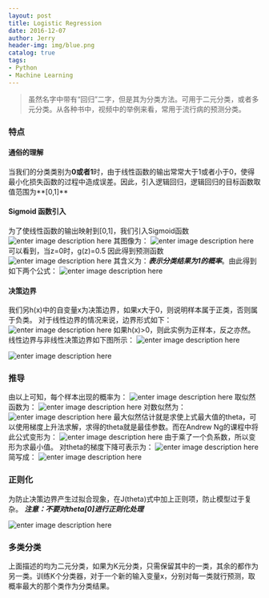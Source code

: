 ```yaml
---
layout: post
title: Logistic Regression
date: 2016-12-07
author: Jerry
header-img: img/blue.png
catalog: true
tags:
- Python
- Machine Learning
---
```


> 虽然名字中带有“回归”二字，但是其为分类方法。可用于二元分类，或者多元分类。从各种书中，视频中的举例来看，常用于流行病的预测分类。

### 特点

#### 通俗的理解
当我们的分类类别为**0或者1**时，由于线性函数的输出常常大于1或者小于0，使得最小化损失函数的过程中造成误差。因此，引入逻辑回归，逻辑回归的目标函数取值范围为**[0,1]**

#### Sigmoid 函数引入
为了使线性函数的输出映射到[0,1]，我们引入Sigmoid函数
![enter image description here](http://7xt1xs.com1.z0.glb.clouddn.com/ml/rl/sigmoid.png)
其图像为：
![enter image description here](http://7xt1xs.com1.z0.glb.clouddn.com/ml/rl/sigmoid_graph.png)
可以看到，当z=0时，g(z)=0.5
因此得到预测函数
![enter image description here](http://7xt1xs.com1.z0.glb.clouddn.com/ml/rl/h%28x%29.png)
其含义为：***表示分类结果为1的概率***。由此得到如下两个公式：
![enter image description here](http://7xt1xs.com1.z0.glb.clouddn.com/ml/rl/meaning.png)

#### 决策边界
我们另h(x)中的自变量x为决策边界，如果x大于0，则说明样本属于正类，否则属于负类。
对于线性边界的情况来说，边界形式如下：
![enter image description here](http://7xt1xs.com1.z0.glb.clouddn.com/ml/rl/liner.png)
如果h(x)>0，则此实例为正样本，反之亦然。线性边界与非线性决策边界如下图所示：
![enter image description here](http://7xt1xs.com1.z0.glb.clouddn.com/linerboundary.png)

![enter image description here](http://7xt1xs.com1.z0.glb.clouddn.com/nonelinerboundary.png)

### 推导
由以上可知，每个样本出现的概率为：
![enter image description here](http://7xt1xs.com1.z0.glb.clouddn.com/ml/rl/prob_every.png)
取似然函数为：
![enter image description here](http://7xt1xs.com1.z0.glb.clouddn.com/ml/rl/siran.png)
对数似然为：
![enter image description here](http://7xt1xs.com1.z0.glb.clouddn.com/ml/rl/duishusiran.png)
最大似然估计就是求使上式最大值的theta，可以使用梯度上升法求解，求得的theta就是最佳参数。而在Andrew Ng的课程中将此公式变形为：
![enter image description here](http://7xt1xs.com1.z0.glb.clouddn.com/ml/rl/bianxing.png)
由于乘了一个负系数，所以变形为求最小值。
对theta的梯度下降可表示为：
![enter image description here](http://7xt1xs.com1.z0.glb.clouddn.com/ml/rl/qiudao.png)
简写成：
![enter image description here](http://7xt1xs.com1.z0.glb.clouddn.com/ml/rl/tiedai.png)

### 正则化
为防止决策边界产生过拟合现象，在J(theta)式中加上正则项，防止模型过于复杂。
***注意：不要对theta[0]进行正则化处理*** 

![enter image description here](http://7xt1xs.com1.z0.glb.clouddn.com/ml/rl/zhengze.png)

### 多类分类
上面描述的均为二元分类，如果为K元分类，只需保留其中的一类，其余的都作为另一类。训练K个分类器，对于一个新的输入变量x，分别对每一类就行预测，取概率最大的那个类作为分类结果。

